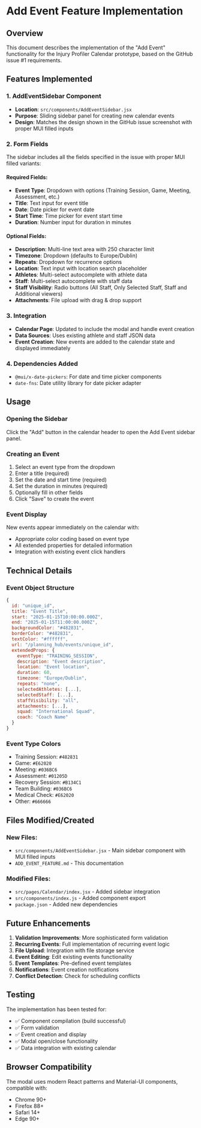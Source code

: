 # Add Event Feature Implementation

## Overview
This document describes the implementation of the "Add Event" functionality for the Injury Profiler Calendar prototype, based on the GitHub issue #1 requirements.

## Features Implemented

### 1. AddEventSidebar Component
- **Location**: `src/components/AddEventSidebar.jsx`
- **Purpose**: Sliding sidebar panel for creating new calendar events
- **Design**: Matches the design shown in the GitHub issue screenshot with proper MUI filled inputs

### 2. Form Fields
The sidebar includes all the fields specified in the issue with proper MUI filled variants:

#### Required Fields:
- **Event Type**: Dropdown with options (Training Session, Game, Meeting, Assessment, etc.)
- **Title**: Text input for event title
- **Date**: Date picker for event date
- **Start Time**: Time picker for event start time
- **Duration**: Number input for duration in minutes

#### Optional Fields:
- **Description**: Multi-line text area with 250 character limit
- **Timezone**: Dropdown (defaults to Europe/Dublin)
- **Repeats**: Dropdown for recurrence options
- **Location**: Text input with location search placeholder
- **Athletes**: Multi-select autocomplete with athlete data
- **Staff**: Multi-select autocomplete with staff data
- **Staff Visibility**: Radio buttons (All Staff, Only Selected Staff, Staff and Additional viewers)
- **Attachments**: File upload with drag & drop support

### 3. Integration
- **Calendar Page**: Updated to include the modal and handle event creation
- **Data Sources**: Uses existing athlete and staff JSON data
- **Event Creation**: New events are added to the calendar state and displayed immediately

### 4. Dependencies Added
- `@mui/x-date-pickers`: For date and time picker components
- `date-fns`: Date utility library for date picker adapter

## Usage

### Opening the Sidebar
Click the "Add" button in the calendar header to open the Add Event sidebar panel.

### Creating an Event
1. Select an event type from the dropdown
2. Enter a title (required)
3. Set the date and start time (required)
4. Set the duration in minutes (required)
5. Optionally fill in other fields
6. Click "Save" to create the event

### Event Display
New events appear immediately on the calendar with:
- Appropriate color coding based on event type
- All extended properties for detailed information
- Integration with existing event click handlers

## Technical Details

### Event Object Structure
```javascript
{
  id: "unique_id",
  title: "Event Title",
  start: "2025-01-15T10:00:00.000Z",
  end: "2025-01-15T11:00:00.000Z",
  backgroundColor: "#482831",
  borderColor: "#482831", 
  textColor: "#ffffff",
  url: "/planning_hub/events/unique_id",
  extendedProps: {
    eventType: "TRAINING_SESSION",
    description: "Event description",
    location: "Event location",
    duration: 60,
    timezone: "Europe/Dublin",
    repeats: "none",
    selectedAthletes: [...],
    selectedStaff: [...],
    staffVisibility: "all",
    attachments: [...],
    squad: "International Squad",
    coach: "Coach Name"
  }
}
```

### Event Type Colors
- Training Session: `#482831`
- Game: `#E62020`
- Meeting: `#036BC6`
- Assessment: `#01205D`
- Recovery Session: `#B134C1`
- Team Building: `#036BC6`
- Medical Check: `#E62020`
- Other: `#666666`

## Files Modified/Created

### New Files:
- `src/components/AddEventSidebar.jsx` - Main sidebar component with MUI filled inputs
- `ADD_EVENT_FEATURE.md` - This documentation

### Modified Files:
- `src/pages/Calendar/index.jsx` - Added sidebar integration
- `src/components/index.js` - Added component export
- `package.json` - Added new dependencies

## Future Enhancements

1. **Validation Improvements**: More sophisticated form validation
2. **Recurring Events**: Full implementation of recurring event logic
3. **File Upload**: Integration with file storage service
4. **Event Editing**: Edit existing events functionality
5. **Event Templates**: Pre-defined event templates
6. **Notifications**: Event creation notifications
7. **Conflict Detection**: Check for scheduling conflicts

## Testing

The implementation has been tested for:
- ✅ Component compilation (build successful)
- ✅ Form validation
- ✅ Event creation and display
- ✅ Modal open/close functionality
- ✅ Data integration with existing calendar

## Browser Compatibility

The modal uses modern React patterns and Material-UI components, compatible with:
- Chrome 90+
- Firefox 88+
- Safari 14+
- Edge 90+
